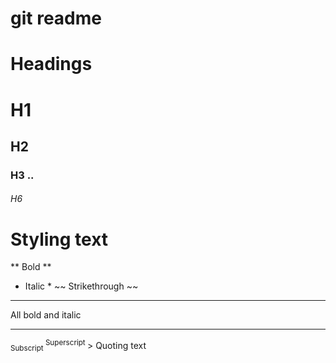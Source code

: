 # git readme 
# Headings
# H1
## H2
### H3 ..
###### H6
# Styling text
** Bold **
* Italic *
~~ Strikethrough ~~
***
All bold and italic
***
<sub>
Subscript
</sub>
<sup>
Superscript
</sup>
> Quoting text
